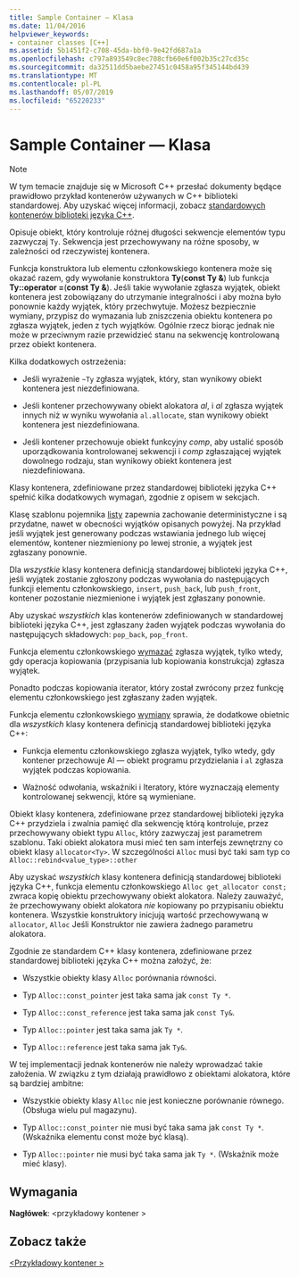```yaml
---
title: Sample Container — Klasa
ms.date: 11/04/2016
helpviewer_keywords:
- container classes [C++]
ms.assetid: 5b1451f2-c708-45da-bbf0-9e42fd687a1a
ms.openlocfilehash: c797a893549c8ec708cfb60e6f002b35c27cd35c
ms.sourcegitcommit: da32511dd5baebe27451c0458a95f345144bd439
ms.translationtype: MT
ms.contentlocale: pl-PL
ms.lasthandoff: 05/07/2019
ms.locfileid: "65220233"
---
```

# <a name="sample-container-class"></a>Sample Container — Klasa

> [!NOTE]
> W tym temacie znajduje się w Microsoft C++ przesłać dokumenty będące prawidłowo przykład kontenerów używanych w C++ biblioteki standardowej. Aby uzyskać więcej informacji, zobacz [standardowych kontenerów biblioteki języka C++](../standard-library/stl-containers.md).

Opisuje obiekt, który kontroluje różnej długości sekwencje elementów typu zazwyczaj `Ty`. Sekwencja jest przechowywany na różne sposoby, w zależności od rzeczywistej kontenera.

Funkcja konstruktora lub elementu członkowskiego kontenera może się okazać razem, gdy wywołanie konstruktora **Ty**(**const Ty &**) lub funkcja **Ty::operator =**(**const Ty &**). Jeśli takie wywołanie zgłasza wyjątek, obiekt kontenera jest zobowiązany do utrzymanie integralności i aby można było ponownie każdy wyjątek, który przechwytuje. Możesz bezpiecznie wymiany, przypisz do wymazania lub zniszczenia obiektu kontenera po zgłasza wyjątek, jeden z tych wyjątków. Ogólnie rzecz biorąc jednak nie może w przeciwnym razie przewidzieć stanu na sekwencję kontrolowaną przez obiekt kontenera.

Kilka dodatkowych ostrzeżenia:

- Jeśli wyrażenie `~Ty` zgłasza wyjątek, który, stan wynikowy obiekt kontenera jest niezdefiniowana.

- Jeśli kontener przechowywany obiekt alokatora *al*, i *al* zgłasza wyjątek innych niż w wyniku wywołania `al.allocate`, stan wynikowy obiekt kontenera jest niezdefiniowana.

- Jeśli kontener przechowuje obiekt funkcyjny *comp*, aby ustalić sposób uporządkowania kontrolowanej sekwencji i *comp* zgłaszającej wyjątek dowolnego rodzaju, stan wynikowy obiekt kontenera jest niezdefiniowana.

Klasy kontenera, zdefiniowane przez standardowej biblioteki języka C++ spełnić kilka dodatkowych wymagań, zgodnie z opisem w sekcjach.

Klasę szablonu pojemnika [listy](../standard-library/list-class.md) zapewnia zachowanie deterministyczne i są przydatne, nawet w obecności wyjątków opisanych powyżej. Na przykład jeśli wyjątek jest generowany podczas wstawiania jednego lub więcej elementów, kontener niezmieniony po lewej stronie, a wyjątek jest zgłaszany ponownie.

Dla *wszystkie* klasy kontenera definicją standardowej biblioteki języka C++, jeśli wyjątek zostanie zgłoszony podczas wywołania do następujących funkcji elementu członkowskiego, `insert`, `push_back`, lub `push_front`, kontener pozostanie niezmienione i wyjątek jest zgłaszany ponownie.

Aby uzyskać *wszystkich* klas kontenerów zdefiniowanych w standardowej biblioteki języka C++, jest zgłaszany żaden wyjątek podczas wywołania do następujących składowych: `pop_back`, `pop_front`.

Funkcja elementu członkowskiego [wymazać](../standard-library/container-class-erase.md) zgłasza wyjątek, tylko wtedy, gdy operacja kopiowania (przypisania lub kopiowania konstrukcja) zgłasza wyjątek.

Ponadto podczas kopiowania iterator, który został zwrócony przez funkcję elementu członkowskiego jest zgłaszany żaden wyjątek.

Funkcja elementu członkowskiego [wymiany](../standard-library/container-class-swap.md) sprawia, że dodatkowe obietnic dla *wszystkich* klasy kontenera definicją standardowej biblioteki języka C++:

- Funkcja elementu członkowskiego zgłasza wyjątek, tylko wtedy, gdy kontener przechowuje Al — obiekt programu przydzielania i `al` zgłasza wyjątek podczas kopiowania.

- Ważność odwołania, wskaźniki i Iteratory, które wyznaczają elementy kontrolowanej sekwencji, które są wymieniane.

Obiekt klasy kontenera, zdefiniowane przez standardowej biblioteki języka C++ przydziela i zwalnia pamięć dla sekwencję którą kontroluje, przez przechowywany obiekt typu `Alloc`, który zazwyczaj jest parametrem szablonu. Taki obiekt alokatora musi mieć ten sam interfejs zewnętrzny co obiekt klasy `allocator<Ty>`. W szczególności `Alloc` musi być taki sam typ co `Alloc::rebind<value_type>::other`

Aby uzyskać *wszystkich* klasy kontenera definicją standardowej biblioteki języka C++, funkcja elementu członkowskiego `Alloc get_allocator const;` zwraca kopię obiektu przechowywany obiekt alokatora. Należy zauważyć, że przechowywany obiekt alokatora *nie* kopiowany po przypisaniu obiektu kontenera. Wszystkie konstruktory inicjują wartość przechowywaną w `allocator`, `Alloc` Jeśli Konstruktor nie zawiera żadnego parametru alokatora.

Zgodnie ze standardem C++ klasy kontenera, zdefiniowane przez standardowej biblioteki języka C++ można założyć, że:

- Wszystkie obiekty klasy `Alloc` porównania równości.

- Typ `Alloc::const_pointer` jest taka sama jak `const Ty *`.

- Typ `Alloc::const_reference` jest taka sama jak `const Ty&`.

- Typ `Alloc::pointer` jest taka sama jak `Ty *`.

- Typ `Alloc::reference` jest taka sama jak `Ty&`.

W tej implementacji jednak kontenerów nie należy wprowadzać takie założenia. W związku z tym działają prawidłowo z obiektami alokatora, które są bardziej ambitne:

- Wszystkie obiekty klasy `Alloc` nie jest konieczne porównanie równego. (Obsługa wielu pul magazynu).

- Typ `Alloc::const_pointer` nie musi być taka sama jak `const Ty *`. (Wskaźnika elementu const może być klasą).

- Typ `Alloc::pointer` nie musi być taka sama jak `Ty *`. (Wskaźnik może mieć klasy).

## <a name="requirements"></a>Wymagania

**Nagłówek**: \<przykładowy kontener >

## <a name="see-also"></a>Zobacz także

[\<Przykładowy kontener >](../standard-library/sample-container.md)<br/>
